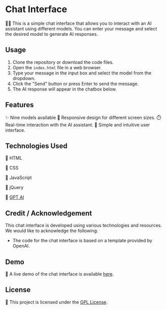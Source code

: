 # Chat Interface

🤖💬 This is a simple chat interface that allows you to interact with an AI assistant using different models. You can enter your message and select the desired model to generate AI responses.

## Usage

1. Clone the repository or download the code files.
2. Open the `index.html` file in a web browser.
3. Type your message in the input box and select the model from the dropdown.
4. Click the "Send" button or press Enter to send the message.
5. The AI response will appear in the chatbox below.

## Features

✨ Nine models available
📱 Responsive design for different screen sizes.
⏱️ Real-time interaction with the AI assistant.
🌟 Simple and intuitive user interface.

## Technologies Used

🔧 HTML

🎨 CSS

📜 JavaScript

🔌 jQuery

🍥 [GPT AI](https://github.com/OshekharO/GPT-AI)

## Credit / Acknowledgement

This chat interface is developed using various technologies and resources. We would like to acknowledge the following:

- The code for the chat interface is based on a template provided by OpenAI.

## Demo

🔗 A live demo of the chat interface is available [here](https://saksham.thedev.id/Chat-Interface).

## License

📄 This project is licensed under the [GPL License](LICENSE).
